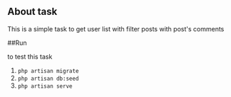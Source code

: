 
## About task

This is a simple task to get user list with filter posts with post's comments

##Run

to test this task 

1. `php artisan migrate`
2. `php artisan db:seed`
3. `php artisan serve`

